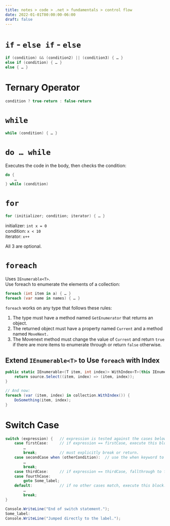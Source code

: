 ```yaml
---
title: notes > code > .net > fundamentals > control flow
date: 2022-01-01T00:00:00-06:00
draft: false
---
```


# `if` - `else if` - `else`
```csharp
if (condition) && (condition2) || (condition3) { … }
else if (condition) { … }
else { … }
```

# Ternary Operator
```cs
condition ? true-return : false-return
```

# `while`
```cs
while (condition) { … }
```

# `do … while`
Executes the code in the body, then checks the condition:
```cs
do {
	…
} while (condition)
```

# `for`
```cs
for (initializer; condition; iterator) { … } 
```
initializer:  `int x = 0`  
condition:    `x < 10`  
iterator:	 `x++`  

All 3 are optional.

# `foreach`
Uses `IEnumerable<T>`.  
Use foreach to enumerate the elements of a collection:
```cs
foreach (int item in a) { … }
foreach (var name in names) { … }
```

`foreach` works on any type that follows these rules:
1. The type must have a method named `GetEnumerator` that returns an object.
2. The returned object must have a property named `Current` and a method named `MoveNext.`
3. The Movenext method must change the value of `Current` and return `true` if there are more items to enumerate through or return `false` otherwise.

## Extend `IEnumerable<T>` to Use `foreach` with Index
```cs
public static IEnumerable<(T item, int index)> WithIndex<T>(this IEnumerable<T> source) {
    return source.Select((item, index) => (item, index));
}

// And now:
foreach (var (item, index) in collection.WithIndex()) {
	DoSomething(item, index);
}
```

# Switch Case
```cs
switch (expression) {	// expression is tested against the cases below.
	case firstCase:	    // if expression == firstCase, execute this block.
		…
		break;		    // must explicitly break or return.
	case secondCase when (otherCondition):	// use the when keyword to define another condition
		…
		break;
	case thirdCase:	    // if expression == thirdCase, fallthrough to fourthCase and execute that block.
	case fourthCase:
		goto Some_label;
	default:		    // if no other cases match, execute this block.
		…
		break;
}

Console.WriteLine("End of switch statement.");
Some_label:
Console.WriteLine("Jumped directly to the label.");
```
